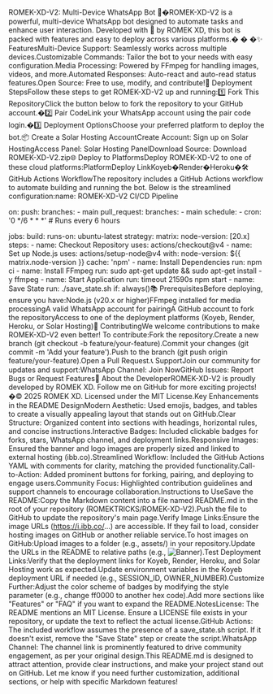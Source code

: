  ROMEK-XD-V2: Multi-Device WhatsApp Bot 🚀�ROMEK-XD-V2 is a powerful, multi-device WhatsApp bot designed to automate tasks and enhance user interaction. Developed with 💖 by ROMEK XD, this bot is packed with features and easy to deploy across various platforms.� � �✨ FeaturesMulti-Device Support: Seamlessly works across multiple devices.Customizable Commands: Tailor the bot to your needs with easy configuration.Media Processing: Powered by FFmpeg for handling images, videos, and more.Automated Responses: Auto-react and auto-read status features.Open Source: Free to use, modify, and contribute!🚀 Deployment StepsFollow these steps to get ROMEK-XD-V2 up and running:1️⃣ Fork This RepositoryClick the button below to fork the repository to your GitHub account.�2️⃣ Pair CodeLink your WhatsApp account using the pair code login.�3️⃣ Deployment OptionsChoose your preferred platform to deploy the bot.📦 Create a Solar Hosting AccountCreate Account: Sign up on Solar HostingAccess Panel: Solar Hosting PanelDownload Source: Download ROMEK-XD-V2.zip🌐 Deploy to PlatformsDeploy ROMEK-XD-V2 to one of these cloud platforms:PlatformDeploy LinkKoyeb�Render�Heroku�🛠️ GitHub Actions WorkflowThe repository includes a GitHub Actions workflow to automate building and running the bot. Below is the streamlined configuration:name: ROMEK-XD-V2 CI/CD Pipeline

on:
  push:
    branches:
      - main
  pull_request:
    branches:
      - main
  schedule:
    - cron: '0 */6 * * *' # Runs every 6 hours

jobs:
  build:
    runs-on: ubuntu-latest
    strategy:
      matrix:
        node-version: [20.x]
    steps:
      - name: Checkout Repository
        uses: actions/checkout@v4
      - name: Set up Node.js
        uses: actions/setup-node@v4
        with:
          node-version: ${{ matrix.node-version }}
          cache: 'npm'
      - name: Install Dependencies
        run: npm ci
      - name: Install FFmpeg
        run: sudo apt-get update && sudo apt-get install -y ffmpeg
      - name: Start Application
        run: timeout 21590s npm start
      - name: Save State
        run: ./save_state.sh
        if: always()📚 PrerequisitesBefore deploying, ensure you have:Node.js (v20.x or higher)FFmpeg installed for media processingA valid WhatsApp account for pairingA GitHub account to fork the repositoryAccess to one of the deployment platforms (Koyeb, Render, Heroku, or Solar Hosting)🤝 ContributingWe welcome contributions to make ROMEK-XD-V2 even better! To contribute:Fork the repository.Create a new branch (git checkout -b feature/your-feature).Commit your changes (git commit -m 'Add your feature').Push to the branch (git push origin feature/your-feature).Open a Pull Request.📞 SupportJoin our community for updates and support:WhatsApp Channel: Join NowGitHub Issues: Report Bugs or Request Features💖 About the DeveloperROMEK-XD-V2 is proudly developed by ROMEK XD. Follow me on GitHub for more exciting projects!�© 2025 ROMEK XD. Licensed under the MIT License.Key Enhancements in the README DesignModern Aesthetic: Used emojis, badges, and tables to create a visually appealing layout that stands out on GitHub.Clear Structure: Organized content into sections with headings, horizontal rules, and concise instructions.Interactive Badges: Included clickable badges for forks, stars, WhatsApp channel, and deployment links.Responsive Images: Ensured the banner and logo images are properly sized and linked to external hosting (ibb.co).Streamlined Workflow: Included the GitHub Actions YAML with comments for clarity, matching the provided functionality.Call-to-Action: Added prominent buttons for forking, pairing, and deploying to engage users.Community Focus: Highlighted contribution guidelines and support channels to encourage collaboration.Instructions to UseSave the README:Copy the Markdown content into a file named README.md in the root of your repository (ROMEKTRICKS/ROMEK-XD-V2).Push the file to GitHub to update the repository's main page.Verify Image Links:Ensure the image URLs (https://i.ibb.co/...) are accessible. If they fail to load, consider hosting images on GitHub or another reliable service.To host images on GitHub:Upload images to a folder (e.g., assets/) in your repository.Update the URLs in the README to relative paths (e.g., ![Banner](./assets/ROMEK-XD-V2.jpg)).Test Deployment Links:Verify that the deployment links for Koyeb, Render, Heroku, and Solar Hosting work as expected.Update environment variables in the Koyeb deployment URL if needed (e.g., SESSION_ID, OWNER_NUMBER).Customize Further:Adjust the color scheme of badges by modifying the style parameter (e.g., change ff0000 to another hex code).Add more sections like "Features" or "FAQ" if you want to expand the README.NotesLicense: The README mentions an MIT License. Ensure a LICENSE file exists in your repository, or update the text to reflect the actual license.GitHub Actions: The included workflow assumes the presence of a save_state.sh script. If it doesn't exist, remove the "Save State" step or create the script.WhatsApp Channel: The channel link is prominently featured to drive community engagement, as per your original design.This README.md is designed to attract attention, provide clear instructions, and make your project stand out on GitHub. Let me know if you need further customization, additional sections, or help with specific Markdown features!
